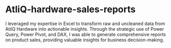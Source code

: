 # AtliQ-hardware-sales-reports
I leveraged my expertise in Excel to transform raw and uncleaned data from AtilQ Hardware into actionable insights. Through the strategic use of Power Query, Power Pivot, and DAX, I was able to generate comprehensive reports on product sales, providing valuable insights for business decision-making.
